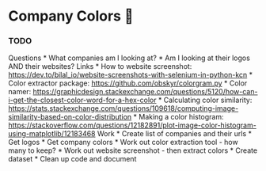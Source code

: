 # Company Colors 🎨

### TODO
Questions
    * What companies am I looking at?
    * Am I looking at their logos AND their websites?
Links
    * How to website screenshot: https://dev.to/bilal_io/website-screenshots-with-selenium-in-python-kcn
    * Color extractor package: https://github.com/obskyr/colorgram.py
    * Color namer: https://graphicdesign.stackexchange.com/questions/5120/how-can-i-get-the-closest-color-word-for-a-hex-color
    * Calculating color similarity: https://stats.stackexchange.com/questions/109618/computing-image-similarity-based-on-color-distribution
    * Making a color histogram: https://stackoverflow.com/questions/12182891/plot-image-color-histogram-using-matplotlib/12183468
Work
    * Create list of companies and their urls
    * Get logos
    * Get company colors
    * Work out color extraction tool - how many to keep?
    * Work out website screenshot - then extract colors
    * Create dataset
    * Clean up code and document
